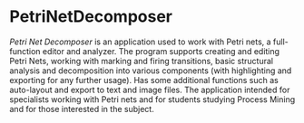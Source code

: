 # PetriNetDecomposer

*Petri Net Decomposer* is an application used to work with Petri nets, a full-function editor and analyzer. The program supports creating and editing Petri Nets, working with marking and firing transitions, basic structural analysis and decomposition into various components (with highlighting and exporting for any further usage). Has some additional functions such as auto-layout and export to text and image files. The application intended for specialists working with Petri nets and for students studying Process Mining and for those interested in the subject.

